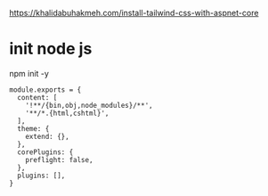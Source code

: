 ﻿https://khalidabuhakmeh.com/install-tailwind-css-with-aspnet-core

# init node js
npm init -y

```
module.exports = {
  content: [
    '!**/{bin,obj,node_modules}/**',
    '**/*.{html,cshtml}',
  ],
  theme: {
    extend: {},
  },
  corePlugins: {
    preflight: false,
  },
  plugins: [],
}
```